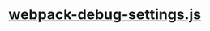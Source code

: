 

<!-- Start webpack-debug-settings.js -->

# [webpack-debug-settings.js](webpack-debug-settings.js)

<!-- End webpack-debug-settings.js -->

